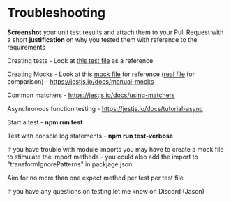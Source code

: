 # Troubleshooting
__Screenshot__ your unit test results and attach them to your Pull Request with a short __justification__ on why you tested them with reference to the requirements

Creating tests - Look at [this test file](./Id_To_Object_Mapper.test.js)
 as a reference

Creating Mocks - Look at this [mock file](../Firebase/__mocks__/FirestoreFunctions.js) for reference ([real file](../Firebase/FirestoreFunctions.js) for comparison) - <https://jestjs.io/docs/manual-mocks>

Common matchers - <https://jestjs.io/docs/using-matchers>

Asynchronous function testing - <https://jestjs.io/docs/tutorial-async>

Start a test  - __npm run test__

Test with console log statements - __npm run test-verbose__


If you have trouble with module imports you may have to create a mock file to stimulate the import methods  - you could also add the import to "transformIgnorePatterns" in packjage.json

Aim for no more than one expect method per test per test file

If you have any questions on testing let me know on Discord (Jason)